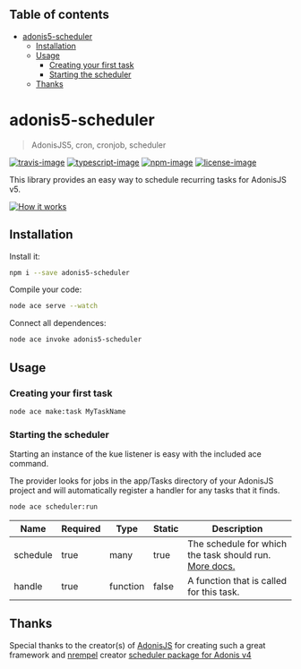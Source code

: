 <!-- START doctoc generated TOC please keep comment here to allow auto update -->
<!-- DON'T EDIT THIS SECTION, INSTEAD RE-RUN doctoc TO UPDATE -->
## Table of contents

- [adonis5-scheduler](#adonis5-scheduler)
  - [Installation](#installation)
  - [Usage](#usage)
    - [Creating your first task](#creating-your-first-task)
    - [Starting the scheduler](#starting-the-scheduler)
  - [Thanks](#thanks)

<!-- END doctoc generated TOC please keep comment here to allow auto update -->

# adonis5-scheduler
> AdonisJS5, cron, cronjob, scheduler

[![travis-image]][travis-url] [![typescript-image]][typescript-url] [![npm-image]][npm-url] [![license-image]][license-url]

This library provides an easy way to schedule recurring tasks for AdonisJS v5.

[![How it works](https://img.youtube.com/vi/QV1EXaaNXv4/0.jpg)](https://www.youtube.com/watch?v=QV1EXaaNXv4 "How it works")

## Installation
Install it:
```bash
npm i --save adonis5-scheduler
```
Compile your code:
```bash
node ace serve --watch
```
Connect all dependences:
```bash
node ace invoke adonis5-scheduler
```

## Usage

### Creating your first task

```bash
node ace make:task MyTaskName
```

### Starting the scheduler
Starting an instance of the kue listener is easy with the included ace command.

The provider looks for jobs in the app/Tasks directory of your AdonisJS project and will automatically register a handler for any tasks that it finds.
```sh
node ace scheduler:run
```

| Name        | Required | Type      | Static | Description                                           |
|-------------|----------|-----------|--------|--------------------------------------------------------|
| schedule    | true     | many      | true   | The schedule for which the task should run. [More docs.](https://github.com/node-schedule/node-schedule#cron-style-scheduling)      |
| handle      | true     | function  | false  | A function that is called for this task.               |

## Thanks

Special thanks to the creator(s) of [AdonisJS](http://adonisjs.com/) for creating such a great framework and [nrempel](https://github.com/nrempel) creator [scheduler package for Adonis v4](https://github.com/nrempel/adonis-scheduler)

[travis-image]: https://img.shields.io/travis/reg2005/adonis5-scheduler/master.svg?style=for-the-badge&logo=travis
[travis-url]: https://travis-ci.org/reg2005/adonis5-scheduler "travis"

[typescript-image]: https://img.shields.io/badge/Typescript-294E80.svg?style=for-the-badge&logo=typescript
[typescript-url]:  "typescript"

[npm-image]: https://img.shields.io/npm/v/adonis5-scheduler.svg?style=for-the-badge&logo=npm
[npm-url]: https://npmjs.org/package/adonis5-scheduler "npm"

[license-image]: https://img.shields.io/npm/l/adonis5-scheduler?color=blueviolet&style=for-the-badge
[license-url]: LICENSE.md "license"
